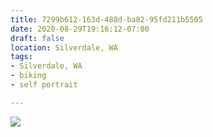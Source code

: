 ```yaml
---
title: 7299b612-163d-488d-ba82-95fd211b5505
date: 2020-08-29T19:16:12-07:00
draft: false
location: Silverdale, WA
tags:
- Silverdale, WA
- biking
- self portrait

---
```

![](https://d17enza3bfujl8.cloudfront.net/7299b612-163d-488d-ba82-95fd211b5505.jpg)
